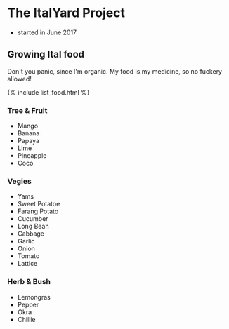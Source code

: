 # The ItalYard Project

- started in June 2017

## Growing Ital food
Don't you panic, since I'm organic. My food is my medicine, so no fuckery allowed!

{% include list_food.html %}
### Tree & Fruit
- Mango
- Banana
- Papaya
- Lime
- Pineapple
- Coco

### Vegies
- Yams
- Sweet Potatoe
- Farang Potato
- Cucumber
- Long Bean
- Cabbage
- Garlic
- Onion
- Tomato
- Lattice

### Herb & Bush
- Lemongras
- Pepper
- Okra
- Chillie
